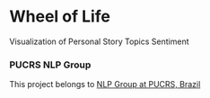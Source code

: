 # Wheel of Life

Visualization of Personal Story Topics Sentiment

### PUCRS NLP Group
This project belongs to [NLP Group at PUCRS, Brazil](http://www.inf.pucrs.br/linatural/)
